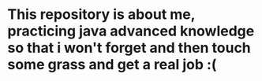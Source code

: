 # This repository is about me, practicing java advanced knowledge so that i won't forget and then touch some grass and get a real job :(
